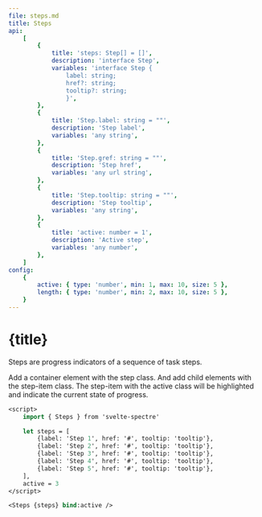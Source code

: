 ```yaml
---
file: steps.md
title: Steps
api:
    [
        {
            title: 'steps: Step[] = []',
            description: 'interface Step',
            variables: 'interface Step {
                label: string;
                href?: string;
                tooltip?: string;
                }',
        },
        {
            title: 'Step.label: string = ""',
            description: 'Step label',
            variables: 'any string',
        },
        {
            title: 'Step.gref: string = ""',
            description: 'Step href',
            variables: 'any url string',
        },
        {
            title: 'Step.tooltip: string = ""',
            description: 'Step tooltip',
            variables: 'any string',
        },
        {
            title: 'active: number = 1',
            description: 'Active step',
            variables: 'any number',
        },
    ]
config:
    {
        active: { type: 'number', min: 1, max: 10, size: 5 },
        length: { type: 'number', min: 2, max: 10, size: 5 },
    }
---
```


<script>
    import {Steps} from '$lib'
    import Knobs from '../../_knobs.svelte'

    let state = { active: 3, length: 5 }

    $: steps = Array.from({length: state.length}, (x, i) => x = {
        label: `Step ${i + 1}`, href: '#', tooltip: 'tooltip'
        })
</script>

# {title}

Steps are progress indicators of a sequence of task steps.

Add a container element with the step class. And add child elements with the
step-item class. The step-item with the active class will be highlighted and
indicate the current state of progress.

<p>
    <Steps {steps} bind:active={state.active} />
</p>

<p>
    <Knobs bind:state {config}/>
</p>

```sv
<script>
    import { Steps } from 'svelte-spectre'

    let steps = [
        {label: 'Step 1', href: '#', tooltip: 'tooltip'},
        {label: 'Step 2', href: '#', tooltip: 'tooltip'},
        {label: 'Step 3', href: '#', tooltip: 'tooltip'},
        {label: 'Step 4', href: '#', tooltip: 'tooltip'},
        {label: 'Step 5', href: '#', tooltip: 'tooltip'},
    ],
    active = 3
</script>

<Steps {steps} bind:active />
```
